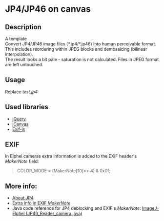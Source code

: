 # JP4/JP46 on canvas
## Description
A template<br/>
Convert JP4/JP46 image files (\*.jp4/\*.jp46) into human perceivable format.<br/>
This includes reordering within JPEG blocks and demosaicing (bilinear interpolation).<br/>
The result looks a bit pale - saturation is not calculated.
Files in JPEG format are left untouched.
## Usage
Replace <i>test.jp4</i>

## Used libraries
* [jQuery](http://jquery.com) 
* [jCanvas](http://calebevans.me/projects/jcanvas/)
* [Exif-js](https://github.com/exif-js/exif-js)

## EXIF
In Elphel cameras extra information is added to the EXIF header's
<i>MakerNote</i> field:
> COLOR_MODE = (MakerNote[10]>> 4) & 0x0f;

## More info:
* [About JP4](http://wiki.elphel.com/index.php?title=JP4)
* [Extra info in EXIF <i>MakerNote</i>](http://wiki.elphel.com/index.php?title=Exif)
* Java code reference for JP4 deblocking and EXIF's <i>MakerNote</i>: [ImageJ-Elphel (JP46_Reader_camera.java)](https://github.com/Elphel/imagej-elphel/blob/master/src/main/java/JP46_Reader_camera.java)